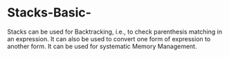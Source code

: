 # Stacks-Basic-
Stacks can be used for Backtracking, i.e., to check parenthesis matching in an expression. It can also be used to convert one form of expression to another form. It can be used for systematic Memory Management.
